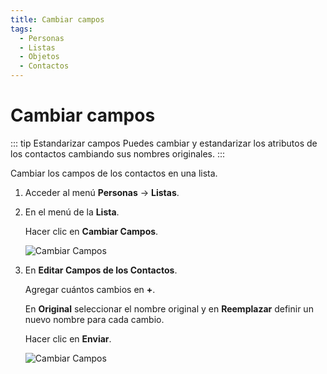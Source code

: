 ```yaml
---
title: Cambiar campos
tags:
  - Personas
  - Listas
  - Objetos
  - Contactos
---
```


# Cambiar campos

::: tip Estandarizar campos
Puedes cambiar y estandarizar los atributos de los contactos cambiando sus nombres originales.
:::

Cambiar los campos de los contactos en una lista.

1. Acceder al menú **Personas** -> **Listas**.

2. En el menú de la **Lista**.

   Hacer clic en **Cambiar Campos**.

   ![Cambiar Campos](https://cdn.phishx.io/phishx-docs/images/phishx_lists_people_change_fields_01.webp)

3. En **Editar Campos de los Contactos**.

   Agregar cuántos cambios en **+**.

   En **Original** seleccionar el nombre original y en **Reemplazar** definir un nuevo nombre para cada cambio.

   Hacer clic en **Enviar**.

   ![Cambiar Campos](https://cdn.phishx.io/phishx-docs/images/phishx_lists_people_change_fields_02.webp)
